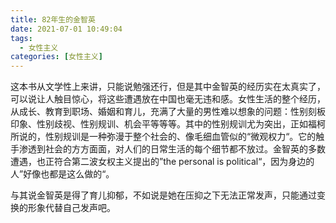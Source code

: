```yaml
---
title: 82年生的金智英
date: 2021-07-01 10:49:04
tags: 
  - 女性主义
categories: [女性主义]
---
```


这本书从文学性上来讲，只能说勉强还行，但是其中金智英的经历实在太真实了，可以说让人触目惊心，将这些遭遇放在中国也毫无违和感。女性生活的整个经历，从成长、教育到职场、婚姻和育儿，充满了大量的男性难以想象的问题：性别刻板印象、性别歧视、性别规训、机会平等等等。其中的性别规训尤为突出，正如福柯所说的，性别规训是一种弥漫于整个社会的、像毛细血管似的“微观权力“。它的触手渗透到社会的方方面面，对人们的日常生活的每个细节都不放过。金智英的多数遭遇，也正符合第二波女权主义提出的”the personal is political“，因为身边的人”好像也都是这么做的“。

与其说金智英是得了育儿抑郁，不如说是她在压抑之下无法正常发声，只能通过变换的形象代替自己发声吧。
